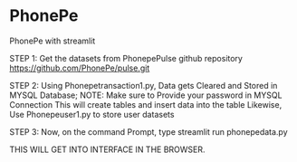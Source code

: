 # PhonePe
PhonePe with streamlit

STEP 1:
  Get the datasets from PhonepePulse github repository
  https://github.com/PhonePe/pulse.git

STEP 2:
  Using Phonepetransaction1.py, Data gets Cleared and Stored in MYSQL Database;
  NOTE: Make sure to Provide your password in MYSQL Connection
  This will create tables and insert data into the table
  Likewise, Use Phonepeuser1.py to store user datasets
  
STEP 3:
  Now, on the command Prompt, type streamlit run phonepedata.py

THIS WILL GET INTO INTERFACE IN THE BROWSER.
